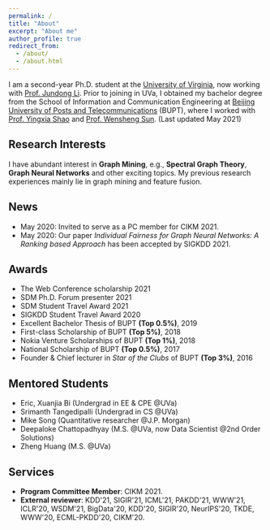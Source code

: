 ```yaml
---
permalink: /
title: "About"
excerpt: "About me"
author_profile: true
redirect_from:
  - /about/
  - /about.html
---
```


I am a second-year Ph.D. student at the [University of Virginia](http://www.virginia.edu/), now working with [Prof. Jundong Li](http://people.virginia.edu/~jl6qk/). Prior to joining in UVa, I obtained my bachelor degree from the School of Information and Communication Engineering at [Beijing University of Posts and Telecommunications](https://www.bupt.edu.cn/) (BUPT), where I worked with [Prof. Yingxia Shao](https://shaoyx.github.io/) and [Prof. Wensheng Sun](https://bkso.baidu.com/item/%E5%AD%99%E6%96%87%E7%94%9F/23658543). (Last updated May 2021)

Research Interests
---
I have abundant interest in **Graph Mining**, e.g., **Spectral Graph Theory**, **Graph Neural Networks** and other exciting topics. My previous research experiences mainly lie in graph mining and feature fusion.

News
------
* May 2020: Invited to serve as a PC member for CIKM 2021.
* May 2020: Our paper *Individual Fairness for Graph Neural Networks: A Ranking based Approach* has been accepted by SIGKDD 2021.
<!-- * May-17-2020, Our paper *Individual Fairness for Graph Neural Networks: A Ranking based Approach* has been accepted by SIGKDD 2021. -->

Awards
------
* The Web Conference scholarship 2021
* SDM Ph.D. Forum presenter 2021
* SDM Student Travel Award 2021
* SIGKDD Student Travel Award 2020
* Excellent Bachelor Thesis of BUPT **(Top 0.5%)**, 2019
* First-class Scholarship of BUPT **(Top 5%)**, 2018
* Nokia Venture Scholarships of BUPT **(Top 1%)**, 2018<!-- * The 2<sup>nd</sup> Prize of *Beijing Internet+ innovation entrepreneurship competition* **(Top 3%)**, 2018 -->
* National Scholarship of BUPT **(Top 0.5%)**, 2017
* Founder & Chief lecturer in *Star of the Clubs* of BUPT **(Top 3%)**, 2016


Mentored Students
------
* Eric, Xuanjia Bi (Undergrad in EE & CPE @UVa)
* Srimanth Tangedipalli (Undergrad in CS @UVa)
* Mike Song (Quantitative researcher @J.P. Morgan)
* Deepaloke Chattopadhyay (M.S. @UVa, now Data Scientist @2nd Order Solutions)
* Zheng Huang (M.S. @UVa)
<!-- * Chen Fan (M.S. @UMass) -->
<!-- * Srimanth Tangedipalli (B.S. in Computer Science @UVa) -->
<!-- * Nitin Maddi (B.S. in Computer Science @UVa) -->


Services
------
* **Program Committee Member**: CIKM 2021.
* **External reviewer**: KDD'21, SIGIR'21, ICML'21, PAKDD'21, WWW'21, ICLR'20, WSDM'21, BigData'20, KDD'20, SIGIR'20, NeurIPS'20, TKDE, WWW'20, ECML-PKDD'20, CIKM'20.
